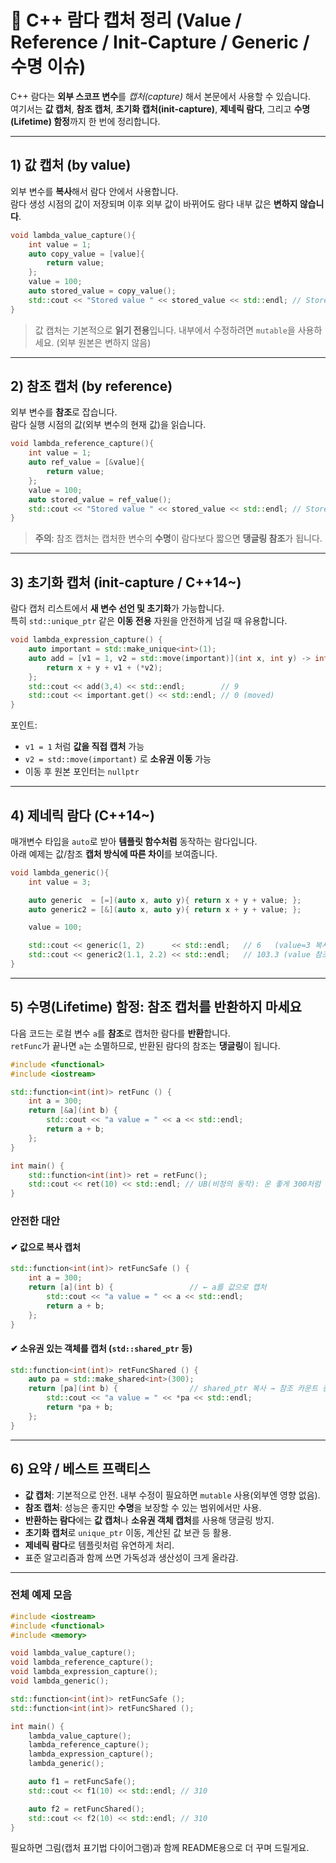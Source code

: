 # 🧠 C++ 람다 캡처 정리 (Value / Reference / Init-Capture / Generic / 수명 이슈)

C++ 람다는 **외부 스코프 변수**를 *캡처(capture)* 해서 본문에서 사용할 수 있습니다.  
여기서는 **값 캡처**, **참조 캡처**, **초기화 캡처(init-capture)**, **제네릭 람다**, 그리고 **수명(Lifetime) 함정**까지 한 번에 정리합니다.

---

## 1) 값 캡처 (by value)

외부 변수를 **복사**해서 람다 안에서 사용합니다.  
람다 생성 시점의 값이 저장되며 이후 외부 값이 바뀌어도 람다 내부 값은 **변하지 않습니다**.

```cpp
void lambda_value_capture(){
    int value = 1;
    auto copy_value = [value]{
        return value;
    };
    value = 100;
    auto stored_value = copy_value();
    std::cout << "Stored value " << stored_value << std::endl; // Stored value 1
}
```

> 값 캡처는 기본적으로 **읽기 전용**입니다. 내부에서 수정하려면 `mutable`을 사용하세요. (외부 원본은 변하지 않음)

---

## 2) 참조 캡처 (by reference)

외부 변수를 **참조**로 잡습니다.  
람다 실행 시점의 값(외부 변수의 현재 값)을 읽습니다.

```cpp
void lambda_reference_capture(){
    int value = 1;
    auto ref_value = [&value]{
        return value;
    };
    value = 100;
    auto stored_value = ref_value();
    std::cout << "Stored value " << stored_value << std::endl; // Stored value 100
}
```

> **주의**: 참조 캡처는 캡처한 변수의 **수명**이 람다보다 짧으면 **댕글링 참조**가 됩니다.

---

## 3) 초기화 캡처 (init-capture / C++14~)

람다 캡처 리스트에서 **새 변수 선언 및 초기화**가 가능합니다.  
특히 `std::unique_ptr` 같은 **이동 전용** 자원을 안전하게 넘길 때 유용합니다.

```cpp
void lambda_expression_capture() {
    auto important = std::make_unique<int>(1);
    auto add = [v1 = 1, v2 = std::move(important)](int x, int y) -> int {
        return x + y + v1 + (*v2);
    };
    std::cout << add(3,4) << std::endl;        // 9
    std::cout << important.get() << std::endl; // 0 (moved)
}
```

포인트:
- `v1 = 1` 처럼 **값을 직접 캡처** 가능
- `v2 = std::move(important)` 로 **소유권 이동** 가능
- 이동 후 원본 포인터는 `nullptr`

---

## 4) 제네릭 람다 (C++14~)

매개변수 타입을 `auto`로 받아 **템플릿 함수처럼** 동작하는 람다입니다.  
아래 예제는 값/참조 **캡처 방식에 따른 차이**를 보여줍니다.

```cpp
void lambda_generic(){
    int value = 3;

    auto generic  = [=](auto x, auto y){ return x + y + value; };
    auto generic2 = [&](auto x, auto y){ return x + y + value; };

    value = 100;

    std::cout << generic(1, 2)      << std::endl;   // 6   (value=3 복사됨)
    std::cout << generic2(1.1, 2.2) << std::endl;   // 103.3 (value 참조)
}
```

---

## 5) 수명(Lifetime) 함정: **참조 캡처를 반환하지 마세요**

다음 코드는 로컬 변수 `a`를 **참조**로 캡처한 람다를 **반환**합니다.  
`retFunc`가 끝나면 `a`는 소멸하므로, 반환된 람다의 참조는 **댕글링**이 됩니다.

```cpp
#include <functional>
#include <iostream>

std::function<int(int)> retFunc () {
    int a = 300;
    return [&a](int b) {
        std::cout << "a value = " << a << std::endl;
        return a + b;
    };
}

int main() {
    std::function<int(int)> ret = retFunc();
    std::cout << ret(10) << std::endl; // UB(비정의 동작): 운 좋게 300처럼 보일 수도, 깨질 수도
}
```

### 안전한 대안

#### ✔ 값으로 복사 캡처
```cpp
std::function<int(int)> retFuncSafe () {
    int a = 300;
    return [a](int b) {                 // ← a를 값으로 캡처
        std::cout << "a value = " << a << std::endl;
        return a + b;
    };
}
```

#### ✔ 소유권 있는 객체를 캡처 (`std::shared_ptr` 등)
```cpp
std::function<int(int)> retFuncShared () {
    auto pa = std::make_shared<int>(300);
    return [pa](int b) {                // shared_ptr 복사 → 참조 카운트 증가
        std::cout << "a value = " << *pa << std::endl;
        return *pa + b;
    };
}
```

---

## 6) 요약 / 베스트 프랙티스

- **값 캡처**: 기본적으로 안전. 내부 수정이 필요하면 `mutable` 사용(외부엔 영향 없음).
- **참조 캡처**: 성능은 좋지만 **수명**을 보장할 수 있는 범위에서만 사용.
- **반환하는 람다**에는 **값 캡처**나 **소유권 객체 캡처**를 사용해 댕글링 방지.
- **초기화 캡처**로 `unique_ptr` 이동, 계산된 값 보관 등 활용.
- **제네릭 람다**로 템플릿처럼 유연하게 처리.
- 표준 알고리즘과 함께 쓰면 가독성과 생산성이 크게 올라감.

---

### 전체 예제 모음

```cpp
#include <iostream>
#include <functional>
#include <memory>

void lambda_value_capture();
void lambda_reference_capture();
void lambda_expression_capture();
void lambda_generic();

std::function<int(int)> retFuncSafe ();
std::function<int(int)> retFuncShared ();

int main() {
    lambda_value_capture();
    lambda_reference_capture();
    lambda_expression_capture();
    lambda_generic();

    auto f1 = retFuncSafe();
    std::cout << f1(10) << std::endl; // 310

    auto f2 = retFuncShared();
    std::cout << f2(10) << std::endl; // 310
}
```

필요하면 그림(캡처 표기법 다이어그램)과 함께 README용으로 더 꾸며 드릴게요.
